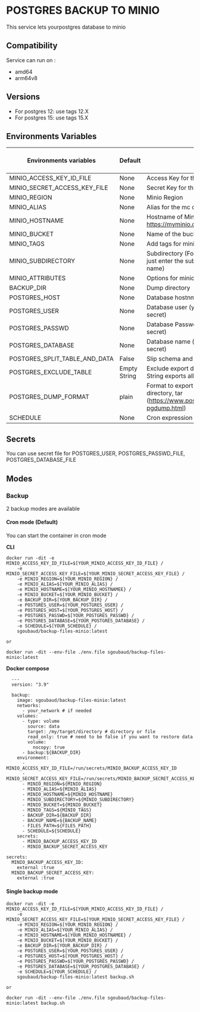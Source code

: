 # POSTGRES BACKUP TO MINIO

This service lets yourpostgres database to minio

## Compatibility
Service can run on :
- amd64
- arm64v8

## Versions 
- For postgres 12: use tags 12.X
- For postgres 15: use tags 15.X

## Environments Variables
| Environments variables        | Default      | Description                                                                                                             | Mandatory / Optionnal |
|-------------------------------|--------------|-------------------------------------------------------------------------------------------------------------------------|-----------------------|
| MINIO_ACCESS_KEY_ID_FILE      | None         | Access Key for the bucker                                                                                               | **Mandatory**         |
| MINIO_SECRET_ACCESS_KEY_FILE  | None         | Secret Key for the bucket                                                                                               | **Mandatory**         |
| MINIO_REGION                  | None         | Minio Region                                                                                                            | **Mandatory**         |
| MINIO_ALIAS                   | None         | Alias for the mc co,mand                                                                                                | **Mandatory**         |
| MINIO_HOSTNAME                | None         | Hostname of Minio (ex: https://myminio.domain.tld)                                                                      | **Mandatory**         |
| MINIO_BUCKET                  | None         | Name of the bucket for uploading the dump                                                                               | **Mandatory**         |
| MINIO_TAGS                    | None         | Add tags for minio (ex: myservice=backup)                                                                               | Optionnal             |
| MINIO_SUBDIRECTORY            | None         | Subdirectory (For upload to backups/myservice just enter the subdirectory without backup name)                          | Optionnal             |
| MINIO_ATTRIBUTES              | None         | Options for minion command                                                                                              | Optionnal             |
| BACKUP_DIR                    | None         | Dump directory                                                                                                          | **Mandatory**         |
| POSTGRES_HOST                 | None         | Database hostnmae                                                                                                       | **Mandatory**         |
| POSTGRES_USER                 | None         | Database user  (you can use _FILE for the secret)                                                                       | **Mandatory**         |
| POSTGRES_PASSWD               | None         | Database Password  (you can use _FILE for the secret)                                                                   | **Mandatory**         |
| POSTGRES_DATABASE             | None         | Database name (you can use _FILE for the secret)                                                                        | **Mandatory**         |
| POSTGRES_SPLIT_TABLE_AND_DATA | False        | Slip schema and datas in two files                                                                                      | Optionnal             |
| POSTGRES_EXCLUDE_TABLE        | Empty String | Exclude export datas from table pattern. Empty String exports all datas                                                 | Optionnal             |
| POSTGRES_DUMP_FORMAT          | plain        | Format to export data. Values : plain, custom, directory, tar (https://www.postgresql.org/docs/current/app-pgdump.html) | Optionnal             |
| SCHEDULE                      | None         | Cron expression for schedule                                                                                            | **Mandatory**         |

## Secrets
You can use secret file for POSTGRES_USER, POSTGRES_PASSWD_FILE, POSTGRES_DATABASE_FILE
                                                                                                      
## Modes

### Backup
2 backup modes are available

#### Cron mode (Default)

You can start the container in cron mode

**CLI**
```
docker run -dit -e MINIO_ACCESS_KEY_ID_FILE=$[YOUR_MINIO_ACCESS_KEY_ID_FILE} /
    -e MINIO_SECRET_ACCESS_KEY_FILE=$[YOUR_MINIO_SECRET_ACCESS_KEY_FILE} /
    -e MINIO_REGION=$[YOUR_MINIO_REGION} /
    -e MINIO_ALIAS=$[YOUR_MINIO_ALIAS} /
    -e MINIO_HOSTNAME=$[YOUR_MINIO_HOSTNAMEE} /
    -e MINIO_BUCKET=$[YOUR_MINIO_BUCKET} /
    -e BACKUP_DIR=$[YOUR_BACKUP_DIR} /
    -e POSTGRES_USER=$[YOUR_POSTGRES_USER} /
    -e POSTGRES_HOST=$[YOUR_POSTGRES_HOST} /
    -e POSTGRES_PASSWD=$[YOUR_POSTGRES_PASSWD} /
    -e POSTGRES_DATABASE=$[YOUR_POSTGRES_DATABASE} /
    -e SCHEDULE=$[YOUR_SCHEDULE} /
    sgoubaud/backup-files-minio:latest

or

docker run -dit --env-file ./env.file sgoubaud/backup-files-minio:latest

```

**Docker compose**
```
  ---
  version: "3.9"

  backup:
    image: sgoubaud/backup-files-minio:latest
    networks:
      - your_network # if needed
    volumes:
      - type: volume
        source: data
        target: /my/target/directory # directory or file
        read_only: true # need to be false if you want to restore data
        volume:
          nocopy: true
      - backup:${BACKUP_DIR}
    environment:
      - MINIO_ACCESS_KEY_ID_FILE=/run/secrets/MINIO_BACKUP_ACCESS_KEY_ID
      - MINIO_SECRET_ACCESS_KEY_FILE=/run/secrets/MINIO_BACKUP_SECRET_ACCESS_KEY
      - MINIO_REGION=${MINIO_REGION}
      - MINIO_ALIAS=${MINIO_ALIAS}
      - MINIO_HOSTNAME=${MINIO_HOSTNAME}
      - MINIO_SUBDIRECTORY=${MINIO_SUBDIRECTORY}
      - MINIO_BUCKET=${MINIO_BUCKET}
      - MINIO_TAGS=${MINIO_TAGS}
      - BACKUP_DIR=${BACKUP_DIR}
      - BACKUP_NAME=${BACKUP_NAME}
      - FILES_PATH=${FILES_PATH}
      - SCHEDULE=${SCHEDULE}
    secrets:
      - MINIO_BACKUP_ACCESS_KEY_ID
      - MINIO_BACKUP_SECRET_ACCESS_KEY

secrets:
  MINIO_BACKUP_ACCESS_KEY_ID:
    external :true
  MINIO_BACKUP_SECRET_ACCESS_KEY:
    external :true
```

#### Single backup mode
```
docker run -dit -e MINIO_ACCESS_KEY_ID_FILE=$[YOUR_MINIO_ACCESS_KEY_ID_FILE} /
    -e MINIO_SECRET_ACCESS_KEY_FILE=$[YOUR_MINIO_SECRET_ACCESS_KEY_FILE} /
    -e MINIO_REGION=$[YOUR_MINIO_REGION} /
    -e MINIO_ALIAS=$[YOUR_MINIO_ALIAS} /
    -e MINIO_HOSTNAME=$[YOUR_MINIO_HOSTNAMEE} /
    -e MINIO_BUCKET=$[YOUR_MINIO_BUCKET} /
    -e BACKUP_DIR=$[YOUR_BACKUP_DIR} /
    -e POSTGRES_USER=$[YOUR_POSTGRES_USER} /
    -e POSTGRES_HOST=$[YOUR_POSTGRES_HOST} /
    -e POSTGRES_PASSWD=$[YOUR_POSTGRES_PASSWD} /
    -e POSTGRES_DATABASE=$[YOUR_POSTGRES_DATABASE} /
    -e SCHEDULE=$[YOUR_SCHEDULE} /
    sgoubaud/backup-files-minio:latest backup.sh

or

docker run -dit --env-file ./env.file sgoubaud/backup-files-minio:latest backup.sh

```

